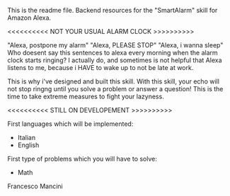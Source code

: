 This is the readme file.
Backend resources for the "SmartAlarm" skill for Amazon Alexa.

<<<<<<<<<< NOT YOUR USUAL ALARM CLOCK >>>>>>>>>>

"Alexa, postpone my alarm"
"Alexa, PLEASE STOP"
"Alexa, i wanna sleep"
Who doesent say this sentences to alexa every morning when the alarm clock starts ringing?
I actually do, and sometimes is not helpful that Alexa listens to me, because i HAVE to wake up
to not be late at work.

This is why i've designed and built this skill.
With this skill, your echo will not stop ringng until you solve a problem or answer a question!
This is the time to take extreme measures to fight your lazyness.

<<<<<<<<<< STILL ON DEVELOPEMENT >>>>>>>>>>

First languages which will be implemented:
- Italian
- English

First type of problems which you will have to solve:
- Math

Francesco Mancini
